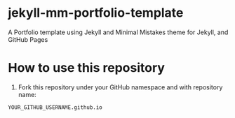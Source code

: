 # jekyll-mm-portfolio-template
A Portfolio template using Jekyll and Minimal Mistakes theme for Jekyll, and GitHub Pages

# How to use this repository

1. Fork this repository under your GitHub namespace and with repository name:

```
YOUR_GITHUB_USERNAME.github.io
```
